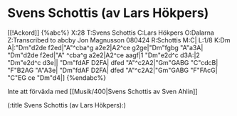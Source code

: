 # Svens Schottis (av Lars Hökpers)

[[!Ackord]]
{%abc%}
X:28
T:Svens Schottis
C:Lars Hökpers
O:Dalarna
Z:Transcribed to abcby Jon Magnusson 080424
R:Schottis
M:C|
L:1/8
K:Dm
A|:"Dm"d2de f2ed|"A"^cba^g a2e2|A2^ce g2ge|"Dm"fgbg "A"a3A|
"Dm"d2de f2ed|"A" ^cba^g a2e2|A2^ce aagf|1 "Dm"e2d^c d3A:|2 "Dm"e2d^c d3e||
"Dm"fdAF D2FA| dfed "A"^c2A2|"Gm"GABG "C"cdcB| "F"B2AG "A"A3e|
"Dm"fdAF D2FA| dfed "A"^c2A2|"Gm"GABG "F"FAcG| "C"EG ce "Dm"d4|]
{%endabc%}

Inte att förväxla med [[Musik/400|Svens Schottis av Sven Ahlin]]

(:title Svens Schottis (av Lars Hökpers):)

